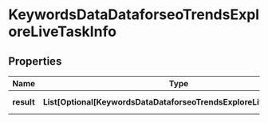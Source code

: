 # KeywordsDataDataforseoTrendsExploreLiveTaskInfo


## Properties

| Name | Type | Description | Notes |
|------------ | ------------- | ------------- | -------------|
**result** | **List[Optional[KeywordsDataDataforseoTrendsExploreLiveResultInfo]]** | array of results |[optional]|